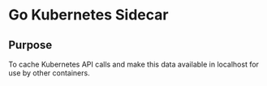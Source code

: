 # Go Kubernetes Sidecar

## Purpose

To cache Kubernetes API calls and make this data available in localhost for use by other containers.
